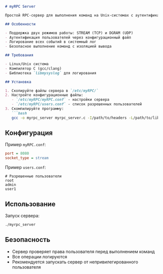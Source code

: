 ```markdown
# myRPC Server

Простой RPC-сервер для выполнения команд на Unix-системах с аутентификацией пользователей.

## Особенности

- Поддержка двух режимов работы: STREAM (TCP) и DGRAM (UDP)
- Аутентификация пользователей через конфигурационный файл
- Логирование всех событий в системный лог
- Безопасное выполнение команд с изоляцией вывода

## Требования

- Linux/Unix система
- Компилятор C (gcc/clang)
- Библиотека `libmysyslog` для логирования

## Установка

1. Скопируйте файлы сервера в `/etc/myRPC/`
2. Настройте конфигурационные файлы:
   - `/etc/myRPC/myRPC.conf` - настройки сервера
   - `/etc/myRPC/users.conf` - список разрешенных пользователей
3. Скомпилируйте программу:
   ```bash
   gcc -o myrpc_server myrpc_server.c -I/path/to/headers -L/path/to/libs -lmysyslog
   ```

## Конфигурация

Пример `myRPC.conf`:
```ini
port = 8080
socket_type = stream
```

Пример `users.conf`:
```plaintext
# Разрешенные пользователи
root
admin
user1
```

## Использование

Запуск сервера:
```bash
./myrpc_server
```

## Безопасность

- Сервер проверяет права пользователя перед выполнением команд
- Все операции логируются
- Рекомендуется запускать сервер от непривилегированного пользователя

